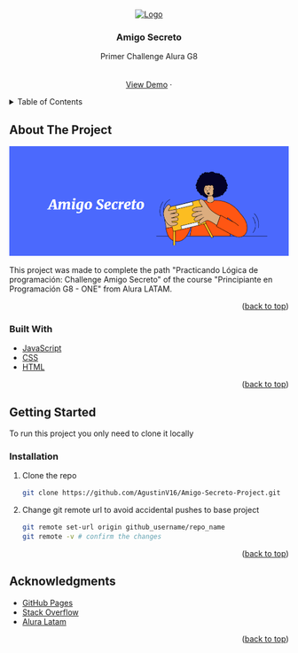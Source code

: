 <!-- Improved compatibility of back to top link: See: https://github.com/othneildrew/Best-README-Template/pull/73 -->
<a id="readme-top"></a>
<!--
*** Thanks for checking out the Best-README-Template. If you have a suggestion
*** that would make this better, please fork the repo and create a pull request
*** or simply open an issue with the tag "enhancement".
*** Don't forget to give the project a star!
*** Thanks again! Now go create something AMAZING! :D
-->



<!-- PROJECT SHIELDS -->
<!--
*** I'm using markdown "reference style" links for readability.
*** Reference links are enclosed in brackets [ ] instead of parentheses ( ).
*** See the bottom of this document for the declaration of the reference variables
*** for contributors-url, forks-url, etc. This is an optional, concise syntax you may use.
*** https://www.markdownguide.org/basic-syntax/#reference-style-links
-->


<!-- PROJECT LOGO -->
<br />
<div align="center">
  <a href="https://github.com/github_username/repo_name">
    <img src="https://play-lh.googleusercontent.com/yDjaHCaOn_O89vnY7eOKH6ElEBtJrmN2CSI4yhiP1_GVC2zrxXWSFGxO0lt9-CU0mV4" alt="Logo" width="80" height="80">
  </a>

<h3 align="center">Amigo Secreto</h3>

  <p align="center">
    Primer Challenge Alura G8
    <br />
    <br />
    <br />
    <a href="https://agustinv16.github.io/Amigo-Secreto-Project/">View Demo</a>
    &middot;
  </p>
</div>



<!-- TABLE OF CONTENTS -->
<details>
  <summary>Table of Contents</summary>
  <ol>
    <li>
      <a href="#about-the-project">About The Project</a>
      <img>
      <ul>
        <li><a href="#built-with">Built With</a></li>
      </ul>
    </li>
    <li>
      <a href="#getting-started">Getting Started</a>
      <ul>
        <li><a href="#installation">Installation</a></li>
      </ul>
    </li>
    <li><a href="#contributing">Contributing</a></li>
    <li><a href="#contact">Contact</a></li>
    <li><a href="#acknowledgments">Acknowledgments</a></li>
  </ol>
</details>



<!-- ABOUT THE PROJECT -->
## About The Project

![Imagen](Captura.PNG)

This project was made to complete the path "Practicando Lógica de programación: Challenge Amigo Secreto" of the course "Principiante en Programación G8 - ONE" from Alura LATAM.

<p align="right">(<a href="#readme-top">back to top</a>)</p>



### Built With

* [JavaScript](https://img.shields.io/badge/JavaScript-F7DF1E?style=flat&logo=javascript&logoColor=black)
* [CSS](https://img.shields.io/badge/CSS-563d7c?&style=flat&logo=css3&logoColor=white)
* [HTML](https://img.shields.io/badge/HTML-e34c26?style=flat&logo=html5&logoColor=white)

<p align="right">(<a href="#readme-top">back to top</a>)</p>



<!-- GETTING STARTED -->
## Getting Started

To run this project you only need to clone it locally

### Installation

1. Clone the repo
   ```sh
   git clone https://github.com/AgustinV16/Amigo-Secreto-Project.git
   ```
2. Change git remote url to avoid accidental pushes to base project
   ```sh
   git remote set-url origin github_username/repo_name
   git remote -v # confirm the changes
   ```

<p align="right">(<a href="#readme-top">back to top</a>)</p>


<!-- ACKNOWLEDGMENTS -->
## Acknowledgments

* [GitHub Pages](https://pages.github.com)
* [Stack Overflow](https://stackoverflow.com)
* [Alura Latam](https://app.aluracursos.com)

<p align="right">(<a href="#readme-top">back to top</a>)</p>
